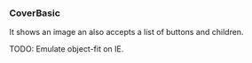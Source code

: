 
### CoverBasic

It shows an image an also accepts a list of buttons and children.

TODO:
Emulate object-fit on IE.